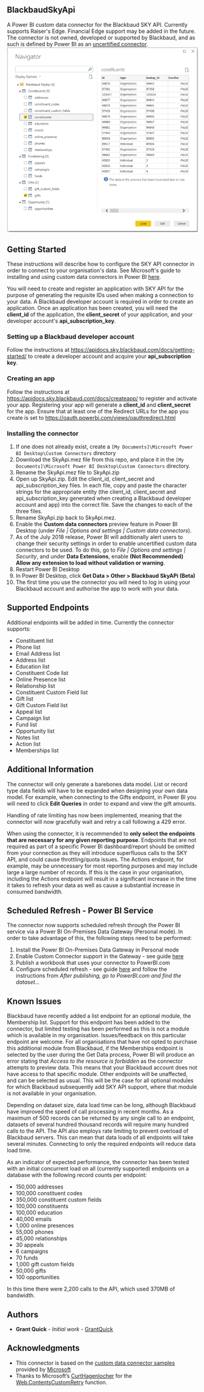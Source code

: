 ## BlackbaudSkyApi
A Power BI custom data connector for the Blackbaud SKY API. Currently supports Raiser's Edge. Financial Edge support may be added in the future. The connector is not owned, developed or supported by Blackbaud, and as such is defined by Power BI as an [uncertified connector](https://docs.microsoft.com/en-us/connectors/custom-connectors/submit-certification#certification-criteria).
![PBIGetData](blobs/getdata.png "SKY API in Get Data")

## Getting Started
These instructions will describe how to configure the SKY API connector in order to connect to your organisation's data. See Microsoft's guide to installing and using custom data connectors in Power BI [here](https://github.com/Microsoft/DataConnectors).

You will need to create and register an application with SKY API for the purpose of generating the requisite IDs used when making a connection to your data. A Blackbaud developer account is required in order to create an application. Once an application has been created, you will need the **client_id** of the application, the **client_secret** of your application, and your developer account's **api_subscription_key**.

### Setting up a Blackbaud developer account
Follow the instructions at https://apidocs.sky.blackbaud.com/docs/getting-started/ to create a developer account and acquire your **api_subscription key**.

### Creating an app
Follow the instructions at https://apidocs.sky.blackbaud.com/docs/createapp/ to register and activate your app. Registering your app will generate a **client_id** and **client_secret** for the app. Ensure that at least one of the Redirect URLs for the app you create is set to https://oauth.powerbi.com/views/oauthredirect.html

### Installing the connector
1. If one does not already exist, create a `[My Documents]\Microsoft Power BI Desktop\Custom Connectors` directory
2. Download the SkyApi.mez file from this repo, and place it in the `[My Documents]\Microsoft Power BI Desktop\Custom Connectors` directory.
3. Rename the SkyApi.mez file to SkyApi.zip
4. Open up SkyApi.zip. Edit the client_id, client_secret and api_subscription_key files. In each file, copy and paste the character strings for the appropriate entity (the client_id, client_secret and api_subscription_key generated when creating a Blackbaud developer account and app) into the correct file. Save the changes to each of the three files.
5. Rename SkyApi.zip back to SkyApi.mez.
6. Enable the **Custom data connectors** preview feature in Power BI Desktop (under *File | Options and settings | Custom data connectors*).
7. As of the July 2018 release, Power BI will additionally alert users to change their security settings in order to enable uncertified custom data connectors to be used. To do this, go to *File | Options and settings | Security*, and under **Data Extensions**, enable **(Not Recommended) Allow any extension to load without validation or warning**.
7. Restart Power BI Desktop
8. In Power BI Desktop, click **Get Data > Other > Blackbaud SkyAPi (Beta)**
9. The first time you use the connector you will need to log in using your Blackbaud account and authorise the app to work with your data.

## Supported Endpoints
Additional endpoints will be added in time. Currently the connector supports:
* Constituent list
* Phone list
* Email Address list
* Address list
* Education list
* Constituent Code list
* Online Presence list
* Relationship list
* Constituent Custom Field list
* Gift list
* Gift Custom Field list
* Appeal list
* Campaign list
* Fund list
* Opportunity list
* Notes list
* Action list
* Memberships list

## Additional Information
The connector will only generate a barebones data model. List or record type data fields will have to be expanded when designing your own data model. For example, when connecting to the Gifts endpoint, in Power BI you will need to click **Edit Queries** in order to expand and view the gift amounts.

Handling of rate limiting has now been implemented, meaning that the connector will now gracefully wait and retry a call following a 429 error.

When using the connector, it is recommended to **only select the endpoints that are necessary for any given reporting purpose**. Endpoints that are not required as part of a specific Power BI dashboard/report should be omitted from your connection as they will introduce superfluous calls to the SKY API, and could cause throttling/quota issues. The Actions endpoint, for example, may be unnecessary for most reporting purposes and may include large a large number of records. If this is the case in your organisation, including the Actions endpoint will result in a significant increase in the time it takes to refresh your data as well as cause a substantial increase in consumed bandwidth.

## Scheduled Refresh - Power BI Service
The connector now supports scheduled refresh through the Power BI service via a Power BI On-Premises Data Gateway (Personal mode). In order to take advantage of this, the following steps need to be performed:

1. Install the Power BI On-Premises Data Gateway in Personal mode
2. Enable Custom Connector support in the Gateway - see guide [here](https://github.com/Microsoft/DataConnectors/tree/master/samples/TripPin/9-TestConnection#enabling-custom-connectors-in-the-personal-gateway)
3. Publish a workbook that uses your connector to PowerBI.com
4. Configure scheduled refresh - see guide [here](https://github.com/Microsoft/DataConnectors/tree/master/samples/TripPin/9-TestConnection#testing-scheduled-refresh) and follow the instructions from *After publishing, go to PowerBI.com and find the dataset...*

## Known Issues
Blackbaud have recently added a list endpoint for an optional module, the Membership list. Support for this endpoint has been added to the connector, but limited testing has been performed as this is not a module which is available in my organisation. Issues/feedback on this particular endpoint are welcome. For all organisations that have not opted to purchase this additional module from Blackbaud, if the Memberships endpoint is selected by the user during the Get Data process, Power BI will produce an error stating that *Access to the resource is forbidden* as the connector attempts to preview data. This means that your Blackbaud account does not have access to that specific module. Other endpoints will be unaffected, and can be selected as usual. This will be the case for all optional modules for which Blackbaud subsequently add SKY API support, where that module is not available in your organisation.

Depending on dataset size, data load time can be long, although Blackbaud have improved the speed of call processing in recent months. As a maximum of 500 records can be returned by any single call to an endpoint, datasets of several hundred thousand records will require many hundred calls to the API. The API also employs rate limiting to prevent overload of Blackbaud servers. This can mean that data loads of all endpoints will take several minutes. Connecting to only the required endpoints will reduce data load time.

As an indicator of expected performance, the connector has been tested with an initial concurrent load on all (currently supported) endpoints on a database with the following record counts per endpoint:

* 150,000 addresses
* 100,000 constituent codes
* 350,000 constituent custom fields
* 100,000 constituents
* 100,000 education
* 40,000 emails
* 1,000 online presences
* 55,000 phones
* 45,000 relationships
* 30 appeals
* 6 campaigns
* 70 funds
* 1,000 gift custom fields
* 50,000 gifts
* 100 opportunities

In this time there were 2,200 calls to the API, which used 370MB of bandwidth.

## Authors
* **Grant Quick** - *Initial work* - [GrantQuick](https://github.com/GrantQuick)

## Acknowledgments
* This connector is based on the [custom data connector samples](https://github.com/Microsoft/DataConnectors) provided by [Microsoft](https://github.com/Microsoft)
* Thanks to Microsoft’s [CurtHagenlocher](https://gist.github.com/CurtHagenlocher) for the [Web.ContentsCustomRetry](https://gist.github.com/CurtHagenlocher/68ac18caa0a17667c805) function.
